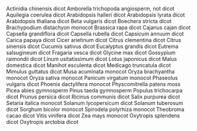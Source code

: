 Actinidia chinensis	dicot
Amborella trichopoda	angiosperm, not dicot
Aquilegia coerulea	dicot
Arabidopsis halleri	dicot
Arabidopsis lyrata	dicot
Arabidopsis thaliana	dicot
Beta vulgaris	dicot
Boechera stricta	dicot
Brachypodium distachyon	monocot
Brassica rapa	dicot
Cajanus cajan 	dicot
Capsella grandiflora	dicot
Capsella rubella	dicot
Capsicum annuum 	dicot
Carica papaya 	dicot 
Cicer arietinum	dicot
Citrus clementina	dicot
Citrus sinensis	dicot
Cucumis sativus	dicot
Eucalyptus grandis	dicot 
Eutrema salsugineum 	dicot
Fragaria vesca	dicot
Glycine max 	dicot
Gossypium raimondii 	dicot
Linum usitatissimum 	dicot
Lotus japonicus	dicot
Malus domestica 	dicot
Manihot esculenta	dicot
Medicago truncatula	dicot
Mimulus guttatus 	dicot
Musa acuminata	monocot
Oryza brachyantha 	monocot
Oryza sativa	monocot
Panicum virgatum	monocot
Phaseolus vulgaris 	dicot
Phoenix dactylifera 	monocot
Physcomitrella patens 	moss
Picea abies 	gymnosperm
Pinus taeda 	gymnosperm
Populus trichocarpa	dicot
Prunus persica	dicot
Ricinus communis	dicot
Salix purpurea 	dicot
Setaria italica 	monocot
Solanum lycopersicum 	dicot
Solanum tuberosum 	dicot
Sorghum bicolor 	monocot
Spirodela polyrhiza 	monocot
Theobroma cacao 	dicot
Vitis vinifera 	dicot
Zea mays 	monocot
Oxytropis splendens 	dicot
Oxytropis arctobia 	dicot
